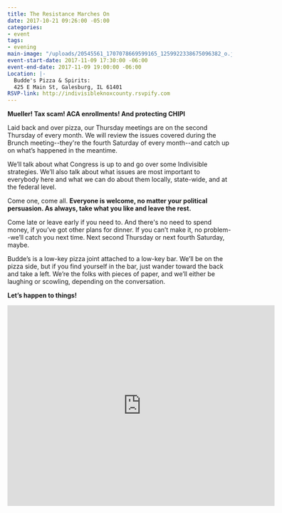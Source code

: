 ```yaml
---
title: The Resistance Marches On
date: 2017-10-21 09:26:00 -05:00
categories:
- event
tags:
- evening
main-image: "/uploads/20545561_1707078669599165_1259922338675096382_o.jpg"
event-start-date: 2017-11-09 17:30:00 -06:00
event-end-date: 2017-11-09 19:00:00 -06:00
Location: |-
  Budde's Pizza & Spirits:
  425 E Main St, Galesburg, IL 61401
RSVP-link: http://indivisibleknoxcounty.rsvpify.com
---
```


****Mueller! Tax scam! ACA enrollments! And protecting CHIPl****

Laid back and over pizza, our Thursday meetings are on the second Thursday of every month. We will review the issues covered during the Brunch meeting--they're the fourth Saturday of every month--and catch up on what’s happened in the meantime.

We’ll talk about what Congress is up to and go over some Indivisible strategies. We’ll also talk about what issues are most important to everybody here and what we can do about them locally, state-wide, and at the federal level. 

Come one, come all. **Everyone is welcome, no matter your political persuasion. As always, take what you like and leave the rest.**

Come late or leave early if you need to. And there's no need to spend money, if you’ve got other plans for dinner. If you can’t make it, no problem--we’ll catch you next time. Next second Thursday or next fourth Saturday, maybe.

Budde’s is a low-key pizza joint attached to a low-key bar. We’ll be on the pizza side, but if you find yourself in the bar, just wander toward the back and take a left. We’re the folks with pieces of paper, and we’ll either be laughing or scowling, depending on the conversation.

**Let’s happen to things!**


<iframe src="https://www.google.com/maps/embed?pb=!1m18!1m12!1m3!1d3013.541518379298!2d-90.36630258458781!3d40.94771447930693!2m3!1f0!2f0!3f0!3m2!1i1024!2i768!4f13.1!3m3!1m2!1s0x87e1be10729049c1%3A0xa9af558775e77efa!2sBudde&#39;s+Pizza+%26+Spirits!5e0!3m2!1sen!2sus!4v1509148744312" width="600" height="450" frameborder="0" style="border:0" allowfullscreen></iframe>